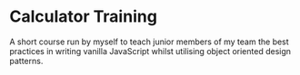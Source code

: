 Calculator Training
===================

A short course run by myself to teach junior members of my team the best practices in writing vanilla JavaScript whilst utilising object oriented design patterns.

